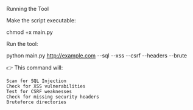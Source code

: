 Running the Tool

Make the script executable:

chmod +x main.py

Run the tool:

python main.py http://example.com --sql --xss --csrf --headers --brute

👉 This command will:

    Scan for SQL Injection
    Check for XSS vulnerabilities
    Test for CSRF weaknesses
    Check for missing security headers
    Bruteforce directories
